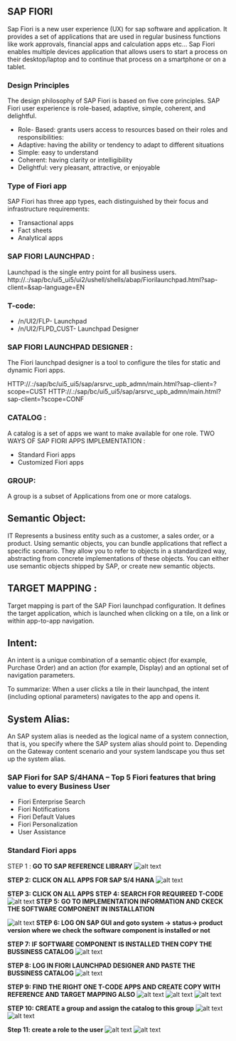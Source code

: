 ## **SAP FIORI**
Sap Fiori is a new user experience (UX) for sap software and application. It provides a set of applications that are used in regular business functions like work approvals, financial apps and calculation apps etc…
                                      Sap Fiori enables multiple devices application that allows users to start a process on their desktop/laptop and to continue that process on a smartphone or on a tablet.
### **Design Principles**
The design philosophy of SAP Fiori is based on five core principles. SAP Fiori user experience is role-based, adaptive, simple, coherent, and delightful.

- Role- Based:  grants users access to resources based on their roles and responsibilities: 
- Adaptive: having the ability or tendency to adapt to different situations
- Simple:   easy to understand
- Coherent: having clarity or intelligibility
- Delightful: very pleasant, attractive, or enjoyable

### **Type of Fiori app**
SAP Fiori has three app types, each distinguished by their focus and infrastructure requirements:

- Transactional apps
- Fact sheets
- Analytical apps

### **SAP FIORI LAUNCHPAD :**
Launchpad is the single entry point for all business users.
http://<host>.<domain>:<port>/sap/bc/ui5_ui5/ui2/ushell/shells/abap/Fiorilaunchpad.html?sap-client=<client>&sap-language=EN

### **T-code:**
- /n/UI2/FLP- Launchpad
- /n/UI2/FLPD_CUST- Launchpad Designer

### **SAP FIORI LAUNCHPAD DESIGNER :**
The Fiori launchpad designer is a tool to configure the tiles for static and dynamic Fiori apps.

HTTP://<host>.<domain>:<port>/sap/bc/ui5_ui5/sap/arsrvc_upb_admn/main.html?sap-client=<client>?scope=CUST
HTTP://<host>.<domain>:<port>/sap/bc/ui5_ui5/sap/arsrvc_upb_admn/main.html?sap-client=<client>?scope=CONF

### **CATALOG :**
A catalog is a set of apps we want to make available for one role.
TWO WAYS OF SAP FIORI APPS IMPLEMENTATION :
- Standard Fiori apps
- Customized Fiori apps

### **GROUP:**
A group is a subset of Applications from one or more catalogs. 

## **Semantic Object:**
IT Represents a business entity such as a customer, a sales order, or a product. Using semantic objects, you can bundle applications that reflect a specific scenario. They allow you to refer to objects in a standardized way, abstracting from concrete implementations of these objects. You can either use semantic objects shipped by SAP, or create new semantic objects.

## **TARGET MAPPING :**
Target mapping is part of the SAP Fiori launchpad configuration. It defines the target application, which is launched when clicking on a tile, on a link or within app-to-app navigation.

## **Intent:**
An intent is a unique combination of a semantic object (for example, Purchase Order) and an action (for example, Display) and an optional set of navigation parameters.

To summarize: When a user clicks a tile in their launchpad, the intent (including optional parameters) navigates to the app and opens it.

## **System Alias:**
An SAP system alias is needed as the logical name of a system connection, that is, you specify where the SAP system alias should point to. Depending on the Gateway content scenario and your system landscape you thus set up the system alias.

### SAP Fiori for SAP S/4HANA – Top 5 Fiori features that bring value to every Business User
* Fiori Enterprise Search
* Fiori Notifications
* Fiori Default Values
* Fiori Personalization
* User Assistance

### Standard Fiori apps
STEP 1 : **GO TO SAP REFERENCE LIBRARY**
![alt text](../images/assets/Fiori1.png)

**STEP 2: CLICK ON ALL APPS FOR SAP S/4 HANA**
![alt text](../images/assets/Fiori2.png)

**STEP 3: CLICK ON ALL APPS**
**STEP 4: SEARCH FOR REQUIREED T-CODE**
![alt text](../images/assets/Fiori3.png)
**STEP 5: GO TO IMPLEMENTATION INFORMATION AND CKECK THE SOFTWARE COMPONENT IN INSTALLATION**

![alt text](../images/assets/Fiori4.png)
**STEP 6: LOG ON SAP GUI and goto system -> status-> product version where we check the software component is installed or not** 

**STEP 7:  IF SOFTWARE COMPONENT IS INSTALLED THEN COPY THE BUSSINESS CATALOG**
![alt text](../images/assets/Fiori6.png)

**STEP 8: LOG IN FIORI LAUNCHPAD DESIGNER AND PASTE THE BUSSINESS CATALOG**
![alt text](../images/assets/Fiori7.png)

**STEP 9: FIND THE RIGHT ONE T-CODE APPS AND CREATE COPY WITH REFERENCE AND TARGET MAPPING ALSO**
![alt text](../images/assets/Fiori8.png)
![alt text](../images/assets/Fiori9.png)
![alt text](../images/assets/Fiori10.png)

**STEP 10: CREATE a group and assign the catalog to this group**
![alt text](../images/assets/Fiori11.png)
![alt text](../images/assets/Fiori12.png)

**Step 11: create a role to the user**
![alt text](../images/assets/Fiori13.png)
![alt text](../images/assets/Fiori14.png)



